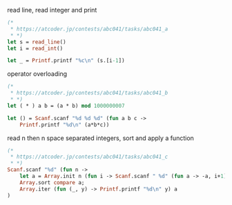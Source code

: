 read line, read integer and print
```ocaml
(* 
 * https://atcoder.jp/contests/abc041/tasks/abc041_a
 * *)
let s = read_line()
let i = read_int()

let _ = Printf.printf "%c\n" (s.[i-1])
```

operator overloading
```ocaml
(* 
 * https://atcoder.jp/contests/abc041/tasks/abc041_b
 * *)
let ( * ) a b = (a * b) mod 1000000007

let () = Scanf.scanf "%d %d %d" (fun a b c ->
    Printf.printf "%d\n" (a*b*c))
```

read n then n space separated integers, sort and apply a function
```ocaml
(* 
 * https://atcoder.jp/contests/abc041/tasks/abc041_c
 * *)
Scanf.scanf "%d" (fun n ->
    let a = Array.init n (fun i -> Scanf.scanf " %d" (fun a -> -a, i+1)) in
    Array.sort compare a;
    Array.iter (fun (_, y) -> Printf.printf "%d\n" y) a
)
```

